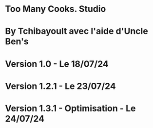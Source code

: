 # Too Many Cooks. Studio
# By Tchibayoult avec l'aide d'Uncle Ben's
# Version 1.0  - Le 18/07/24
# Version 1.2.1 - Le 23/07/24
# Version 1.3.1 - Optimisation - Le 24/07/24
